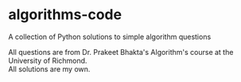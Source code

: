 # algorithms-code
A collection of Python solutions to simple algorithm questions

All questions are from Dr. Prakeet Bhakta's Algorithm's course at the University of Richmond. \
All solutions are my own.
